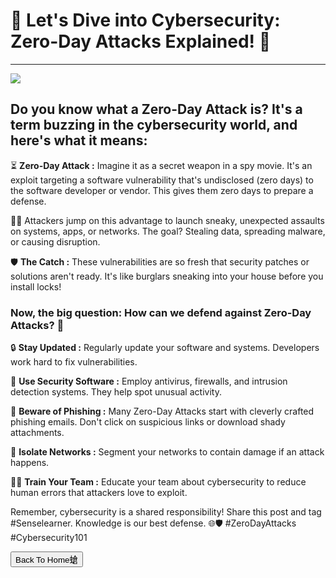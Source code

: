 # 🚀 Let's Dive into Cybersecurity: Zero-Day Attacks Explained! 🚀

***

![](https://miro.medium.com/v2/resize:fit:1400/1*Egy-QZuCfTZGXhAgf4MX2A.png)

## Do you know what a Zero-Day Attack is? It's a term buzzing in the cybersecurity world, and here's what it means:

⏳ **Zero-Day Attack :** Imagine it as a secret weapon in a spy movie. It's an exploit targeting a software vulnerability that's undisclosed (zero days) to the software developer or vendor. This gives them zero days to prepare a defense.

🕵️‍♂️ Attackers jump on this advantage to launch sneaky, unexpected assaults on systems, apps, or networks. The goal? Stealing data, spreading malware, or causing disruption.

🛡️ **The Catch :** These vulnerabilities are so fresh that security patches or solutions aren't ready. It's like burglars sneaking into your house before you install locks!

### **Now, the big question: How can we defend against Zero-Day Attacks? 💪**

🔒 **Stay Updated :** Regularly update your software and systems. Developers work hard to fix vulnerabilities.

🤖 **Use Security Software :** Employ antivirus, firewalls, and intrusion detection systems. They help spot unusual activity.

🚫 **Beware of Phishing :** Many Zero-Day Attacks start with cleverly crafted phishing emails. Don't click on suspicious links or download shady attachments.

🔗 **Isolate Networks :** Segment your networks to contain damage if an attack happens.

👩‍💻 **Train Your Team :** Educate your team about cybersecurity to reduce human errors that attackers love to exploit.

Remember, cybersecurity is a shared responsibility! Share this post and tag #Senselearner. Knowledge is our best defense. 🌐🛡️ #ZeroDayAttacks #Cybersecurity101



<button onclick="window.location.href='https://sec-fortress.github.io';">Back To Home螥</button>
